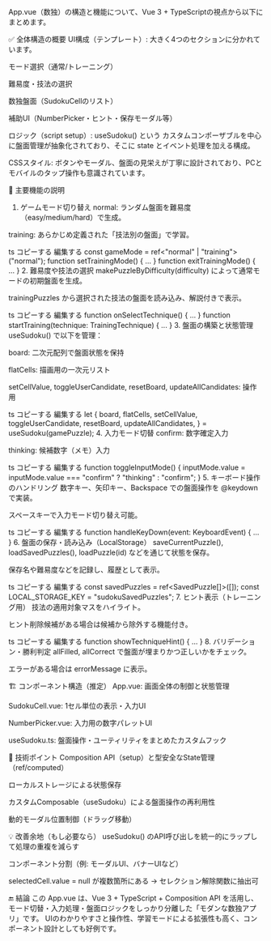App.vue（数独）の構造と機能について、Vue 3 + TypeScriptの視点から以下にまとめます。

✅ 全体構造の概要
UI構成（テンプレート）:
大きく4つのセクションに分かれています。

モード選択（通常/トレーニング）

難易度・技法の選択

数独盤面（SudokuCellのリスト）

補助UI（NumberPicker・ヒント・保存モーダル等）

ロジック（script setup）:
useSudoku() という カスタムコンポーザブルを中心に盤面管理が抽象化されており、そこに state とイベント処理を加える構成。

CSSスタイル:
ボタンやモーダル、盤面の見栄えが丁寧に設計されており、PCとモバイルのタップ操作も意識されています。

🧩 主要機能の説明
1. ゲームモード切り替え
normal: ランダム盤面を難易度（easy/medium/hard）で生成。

training: あらかじめ定義された「技法別の盤面」で学習。

ts
コピーする
編集する
const gameMode = ref<"normal" | "training">("normal");
function setTrainingMode() { ... }
function exitTrainingMode() { ... }
2. 難易度や技法の選択
makePuzzleByDifficulty(difficulty) によって通常モードの初期盤面を生成。

trainingPuzzles から選択された技法の盤面を読み込み、解説付きで表示。

ts
コピーする
編集する
function onSelectTechnique() { ... }
function startTraining(technique: TrainingTechnique) { ... }
3. 盤面の構築と状態管理
useSudoku() で以下を管理：

board: 二次元配列で盤面状態を保持

flatCells: 描画用の一次元リスト

setCellValue, toggleUserCandidate, resetBoard, updateAllCandidates: 操作用

ts
コピーする
編集する
let {
  board,
  flatCells,
  setCellValue,
  toggleUserCandidate,
  resetBoard,
  updateAllCandidates,
} = useSudoku(gamePuzzle);
4. 入力モード切替
confirm: 数字確定入力

thinking: 候補数字（メモ）入力

ts
コピーする
編集する
function toggleInputMode() {
  inputMode.value = inputMode.value === "confirm" ? "thinking" : "confirm";
}
5. キーボード操作のハンドリング
数字キー、矢印キー、Backspace での盤面操作を @keydown で実装。

スペースキーで入力モード切り替え可能。

ts
コピーする
編集する
function handleKeyDown(event: KeyboardEvent) { ... }
6. 盤面の保存・読み込み（LocalStorage）
saveCurrentPuzzle(), loadSavedPuzzles(), loadPuzzle(id) などを通じて状態を保存。

保存名や難易度などを記録し、履歴として表示。

ts
コピーする
編集する
const savedPuzzles = ref<SavedPuzzle[]>([]);
const LOCAL_STORAGE_KEY = "sudokuSavedPuzzles";
7. ヒント表示（トレーニング用）
技法の適用対象マスをハイライト。

ヒント削除候補がある場合は候補から除外する機能付き。

ts
コピーする
編集する
function showTechniqueHint() { ... }
8. バリデーション・勝利判定
allFilled, allCorrect で盤面が埋まりかつ正しいかをチェック。

エラーがある場合は errorMessage に表示。

🏗 コンポーネント構造（推定）
App.vue: 画面全体の制御と状態管理

SudokuCell.vue: 1セル単位の表示・入力UI

NumberPicker.vue: 入力用の数字パレットUI

useSudoku.ts: 盤面操作・ユーティリティをまとめたカスタムフック

🧠 技術ポイント
Composition API（setup）と型安全なState管理（ref/computed）

ローカルストレージによる状態保存

カスタムComposable（useSudoku）による盤面操作の再利用性

動的モーダル位置制御（ドラッグ移動）

💡 改善余地（もし必要なら）
useSudoku() のAPI呼び出しを統一的にラップして処理の重複を減らす

コンポーネント分割（例: モーダルUI、バナーUIなど）

selectedCell.value = null が複数箇所にある → セレクション解除関数に抽出可

🔚 結論
この App.vue は、Vue 3 + TypeScript + Composition API を活用し、モード切替・入力処理・盤面ロジックをしっかり分離した「モダンな数独アプリ」です。
UIのわかりやすさと操作性、学習モードによる拡張性も高く、コンポーネント設計としても好例です。


